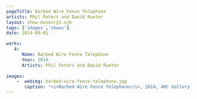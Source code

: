 ```yaml
---
pageTitle: Barbed Wire Fence Telephone
artists: Phil Peters and David Rueter
layout: show-masonry3.njk
tags: ['images','shows']
date: 2014-09-01

works:
   4:
      Name: Barbed Wire Fence Telephone
      Year: 2014
      Artists: Phil Peters and David Rueter
      
images:
    -  webimg: barbed-wire-fence-telephone.jpg
       caption: "<i>Barbed Wire Fence Telephone</i>, 2014, ARC Gallery, Chicago, IL, USA"
---
```


